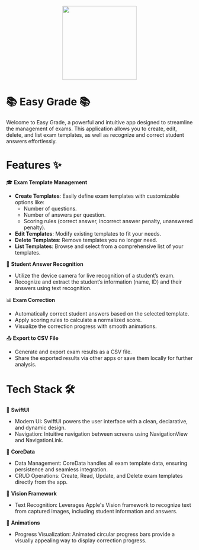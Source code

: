 
<p align="center">
  <img src="https://github.com/user-attachments/assets/3f168da0-f02c-4629-880f-7db6188485c5" width="200"/>
</p>

# 📚 Easy Grade 📚
Welcome to Easy Grade, a powerful and intuitive app designed to streamline the management of exams.
This application allows you to create, edit, delete, and list exam templates, as well as recognize and correct student answers effortlessly.

# Features ✨

🎓 **Exam Template Management**
- **Create Templates**: Easily define exam templates with customizable options like:
  - Number of questions.
  - Number of answers per question.
  - Scoring rules (correct answer, incorrect answer penalty, unanswered penalty).
- **Edit Templates**: Modify existing templates to fit your needs.
- **Delete Templates**: Remove templates you no longer need.
- **List Templates**: Browse and select from a comprehensive list of your templates.

📸 **Student Answer Recognition**
- Utilize the device camera for live recognition of a student’s exam.
- Recognize and extract the student’s information (name, ID) and their answers using text recognition.

📊 **Exam Correction**
- Automatically correct student answers based on the selected template.
- Apply scoring rules to calculate a normalized score.
- Visualize the correction progress with smooth animations.

📤 **Export to CSV File**
- Generate and export exam results as a CSV file.
- Share the exported results via other apps or save them locally for further analysis.

# Tech Stack 🛠️

📱 **SwiftUI**
- Modern UI: SwiftUI powers the user interface with a clean, declarative, and dynamic design.
- Navigation: Intuitive navigation between screens using NavigationView and NavigationLink.

💾 **CoreData**
- Data Management: CoreData handles all exam template data, ensuring persistence and seamless integration.
- CRUD Operations: Create, Read, Update, and Delete exam templates directly from the app.

🤖 **Vision Framework**
- Text Recognition: Leverages Apple's Vision framework to recognize text from captured images, including student information and answers.

🎨 **Animations**
- Progress Visualization: Animated circular progress bars provide a visually appealing way to display correction progress.
